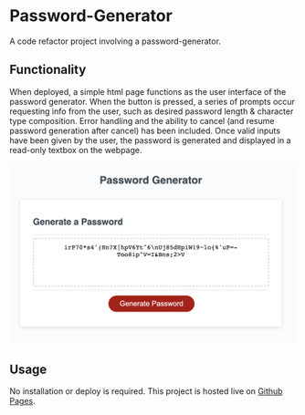 # Password-Generator
A code refactor project involving a password-generator.

## Functionality
When deployed, a simple html page functions as the user interface of the password generator. When the button is pressed, a series of prompts occur requesting info from the user, such as desired password length & character type composition. Error handling and the ability to cancel (and resume password generation after cancel) has been included. Once valid inputs have been given by the user, the password is generated and displayed in a read-only textbox on the webpage. 

![Deployed password generator](./assets/images/Deployed-Password-Generator.png)

## Usage
No installation or deploy is required. This project is hosted live on [Github Pages](https://mlkrauz.github.io/Password-Generator/).